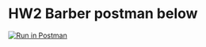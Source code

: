 # HW2 Barber postman below
[![Run in Postman](https://run.pstmn.io/button.svg)](https://app.getpostman.com/run-collection/a585da77b505e13f4013)